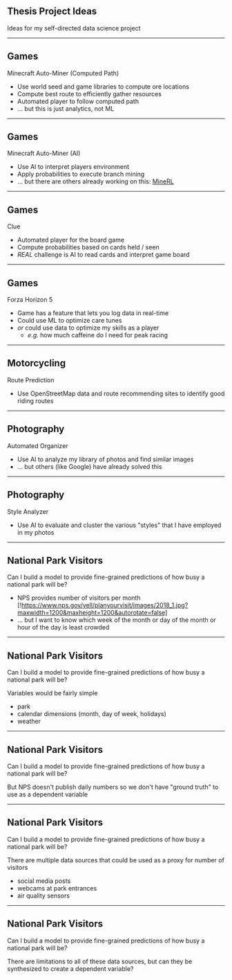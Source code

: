 ## Thesis Project Ideas
Ideas for my self-directed data science project

---

## Games
Minecraft Auto-Miner (Computed Path)
 - Use world seed and game libraries to compute ore locations
 - Compute best route to efficiently gather resources
 - Automated player to follow computed path
 - ... but this is just analytics, not ML

---

## Games
Minecraft Auto-Miner (AI)
 - Use AI to interpret players environment
 - Apply probabilities to execute branch mining
 - ... but there are others already working on this:  [MineRL](https://minerl.io/)

---

## Games
Clue
 - Automated player for the board game
 - Compute probabilities based on cards held / seen
 - *REAL* challenge is AI to read cards and interpret game board

---

## Games
Forza Horizon 5
 - Game has a feature that lets you log data in real-time
 - Could use ML to optimize care tunes
 - *or* could use data to optimize my skills as a player
   - *e.g.* how much caffeine do I need for peak racing

---

## Motorcycling
Route Prediction
 - Use OpenStreetMap data and route recommending sites to identify good riding routes

---

## Photography
Automated Organizer
  - Use AI to analyze my library of photos and find similar images
  - ... but others (like Google) have already solved this

---

## Photography
Style Analyzer
 - Use AI to evaluate and cluster the various "styles" that I have employed in my photos

---

## National Park Visitors
Can I build a model to provide fine-grained predictions of how busy a national park will be?
 - NPS provides number of visitors per month
   [!https://www.nps.gov/yell/planyourvisit/images/2018_1.jpg?maxwidth=1200&maxheight=1200&autorotate=false]
 - ... but I want to know which week of the month or day of the month or hour of the day is least crowded

---

## National Park Visitors
Can I build a model to provide fine-grained predictions of how busy a national park will be?

Variables would be fairly simple
 - park
 - calendar dimensions (month, day of week, holidays)
 - weather

---

## National Park Visitors
Can I build a model to provide fine-grained predictions of how busy a national park will be?

But NPS doesn't publish daily numbers so we don't have "ground truth" to use as a dependent variable

---

## National Park Visitors
Can I build a model to provide fine-grained predictions of how busy a national park will be?

There are multiple data sources that could be used as a proxy for number of visitors
 - social media posts
 - webcams at park entrances
 - air quality sensors

---

## National Park Visitors
Can I build a model to provide fine-grained predictions of how busy a national park will be?

There are limitations to all of these data sources, but can they be synthesized to create a dependent variable?